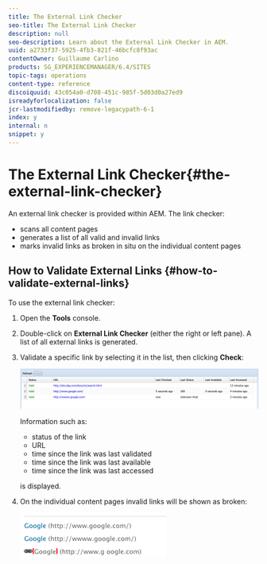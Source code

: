 ```yaml
---
title: The External Link Checker
seo-title: The External Link Checker
description: null
seo-description: Learn about the External Link Checker in AEM.
uuid: a2733f37-5925-4fb3-821f-46bcfc8f93ac
contentOwner: Guillaume Carlino
products: SG_EXPERIENCEMANAGER/6.4/SITES
topic-tags: operations
content-type: reference
discoiquuid: 43c054a0-d708-451c-985f-5d03d0a27ed9
isreadyforlocalization: false
jcr-lastmodifiedby: remove-legacypath-6-1
index: y
internal: n
snippet: y
---
```


# The External Link Checker{#the-external-link-checker}

An external link checker is provided within AEM. The link checker:

* scans all content pages
* generates a list of all valid and invalid links
* marks invalid links as broken in situ on the individual content pages

## How to Validate External Links {#how-to-validate-external-links}

To use the external link checker:

1. Open the **Tools** console.
1. Double-click on **External Link Checker** (either the right or left pane). A list of all external links is generated.
1. Validate a specific link by selecting it in the list, then clicking **Check**:

   ![](assets/chlimage_1-140.png)

   Information such as:

    * status of the link
    * URL
    * time since the link was last validated
    * time since the link was last available
    * time since the link was last accessed

   is displayed.

1. On the individual content pages invalid links will be shown as broken:

   ![](assets/chlimage_1-141.png)

